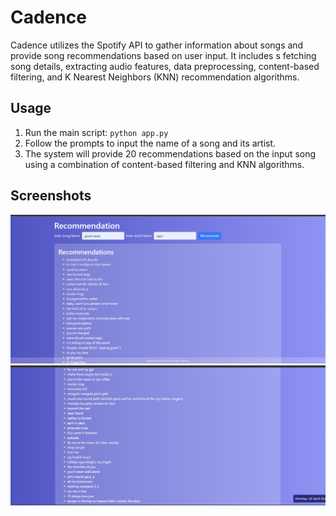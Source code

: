 # Cadence

Cadence utilizes the Spotify API to gather information about songs and provide song recommendations based on user input. It includes s fetching song details, extracting audio features, data preprocessing, content-based filtering, and K Nearest Neighbors (KNN) recommendation algorithms.

## Usage

1. Run the main script:
   `python app.py`
2. Follow the prompts to input the name of a song and its artist.
3. The system will provide 20 recommendations based on the input song using a combination of content-based filtering and KNN algorithms.

## Screenshots

![1722608648840](image/README/1722608648840.png)![1722608658625](image/README/1722608658625.png)
